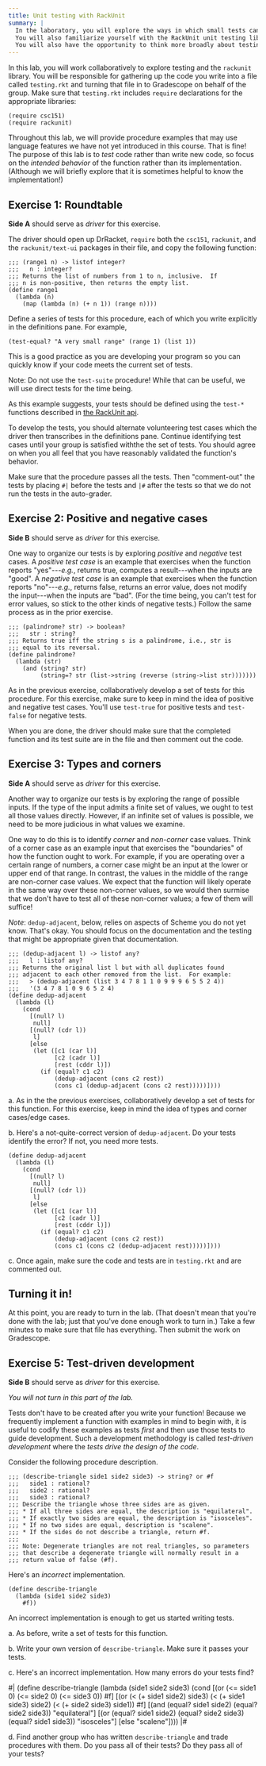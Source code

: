 ```yaml
---
title: Unit testing with RackUnit
summary: |
  In the laboratory, you will explore the ways in which small tests can help you develop and update code.
  You will also familiarize yourself with the RackUnit unit testing library.
  You will also have the opportunity to think more broadly about testing.
---
```


In this lab, you will work collaboratively to explore testing and the `rackunit` library.  You will be responsible for gathering up the code you write into a file called `testing.rkt` and turning that file in to Gradescope on behalf of the group.  Make sure that `testing.rkt` includes `require` declarations for the appropriate libraries:

```drracket
(require csc151)
(require rackunit)
```

Throughout this lab, we will provide procedure examples that may use language features we have not yet introduced in this course.  That is fine!  The purpose of this lab is to *test* code rather than write new code, so focus on the *intended behavior* of the function rather than its implementation.  (Although we will briefly explore that it is sometimes helpful to know the implementation!)

## Exercise 1: Roundtable

**Side A** should serve as *driver* for this exercise.

The driver should open up DrRacket, `require` both the `csc151`, `rackunit`, and the `rackunit/text-ui` packages in their file, and copy the following function:

~~~racket
;;; (range1 n) -> listof integer?
;;;   n : integer?
;;; Returns the list of numbers from 1 to n, inclusive.  If
;;; n is non-positive, then returns the empty list.
(define range1
  (lambda (n)
    (map (lambda (n) (+ n 1)) (range n))))
~~~

Define a series of tests for this procedure, each of which you write explicitly in the definitions pane.  For example,

~~~racket
(test-equal? "A very small range" (range 1) (list 1))
~~~

This is a good practice as you are developing your program so you can quickly know if your code meets the current set of tests.

Note: Do not use the `test-suite` procedure!  While that can be useful, we will use direct tests for the time being.

As this example suggests, your tests should be defined using the `test-*` functions described in [the RackUnit api](https://docs.racket-lang.org/rackunit/api.html).

To develop the tests, you should alternate volunteering test cases which the driver then transcribes in the definitions pane.  Continue identifying test cases until your group is satisfied withthe the set of tests.  You should agree on when you all feel that you have reasonably validated the function's behavior.

Make sure that the procedure passes all the tests.  Then "comment-out" the tests by placing `#|` before the tests and `|#` after the tests so that we do not run the tests in the auto-grader.

## Exercise 2: Positive and negative cases

**Side B** should serve as *driver* for this exercise.

One way to organize our tests is by exploring *positive* and *negative* test cases.  A _positive test case_ is an example that exercises when the function reports "yes"---*e.g.*, returns true, computes a result---when the inputs are "good".  A _negative test case_ is an example that exercises when the function reports "no"---*e.g.*, returns false, returns an error value, does not modify the input---when the inputs are "bad".  (For the time being, you can't test for error values, so stick to the other kinds of negative tests.) Follow the same process as in the prior exercise.

~~~racket
;;; (palindrome? str) -> boolean?
;;;   str : string?
;;; Returns true iff the string s is a palindrome, i.e., str is
;;; equal to its reversal.
(define palindrome?
  (lambda (str)
    (and (string? str)
         (string=? str (list->string (reverse (string->list str)))))))
~~~

As in the previous exercise, collaboratively develop a set of tests for this procedure.  For this exercise, make sure to keep in mind the idea of positive and negative test cases.  You'll use `test-true` for positive tests and `test-false` for negative tests.

When you are done, the driver should make sure that the completed function and its test suite are in the file and then comment out the code.

## Exercise 3: Types and corners

**Side A** should serve as *driver* for this exercise.

Another way to organize our tests is by exploring the range of possible inputs.  If the type of the input admits a finite set of values, we ought to test all those values directly.  However, if an infinite set of values is possible, we need to be more judicious in what values we examine.

One way to do this is to identify *corner* and *non-corner* case values.  Think of a corner case as an example input that exercises the "boundaries" of how the function ought to work.  For example, if you are operating over a certain range of numbers, a corner case might be an input at the lower or upper end of that range.  In contrast, the values in the middle of the range are non-corner case values.  We expect that the function will likely operate in the same way over these non-corner values, so we would then surmise that we don't have to test all of these non-corner values; a few of them will suffice!

*Note*: `dedup-adjacent`, below, relies on aspects of Scheme you do not yet know.  That's okay.  You should focus on the documentation and the testing that might be appropriate given that documentation.

~~~racket
;;; (dedup-adjacent l) -> listof any?
;;;   l : listof any?
;;; Returns the original list l but with all duplicates found
;;; adjacent to each other removed from the list.  For example:
;;;   > (dedup-adjacent (list 3 4 7 8 1 1 0 9 9 9 6 5 5 2 4))
;;;   '(3 4 7 8 1 0 9 6 5 2 4)
(define dedup-adjacent
  (lambda (l)
    (cond 
      [(null? l)
       null]
      [(null? (cdr l)) 
       l]
      [else
       (let ([c1 (car l)]
             [c2 (cadr l)]
             [rest (cddr l)])
         (if (equal? c1 c2)
             (dedup-adjacent (cons c2 rest))
             (cons c1 (dedup-adjacent (cons c2 rest)))))])))
~~~

a. As in the the previous exercises, collaboratively develop a set of tests for this function.  For this exercise, keep in mind the idea of types and corner cases/edge cases.

b. Here's a not-quite-correct version of `dedup-adjacent`.  Do your tests identify the error?  If not, you need more tests.

```drracket
(define dedup-adjacent
  (lambda (l)
    (cond
      [(null? l)
       null]
      [(null? (cdr l))
       l]
      [else
       (let ([c1 (car l)]
             [c2 (cadr l)]
             [rest (cddr l)])
         (if (equal? c1 c2)
             (dedup-adjacent (cons c2 rest))
             (cons c1 (cons c2 (dedup-adjacent rest)))))])))
```


c. Once again, make sure the code and tests are in `testing.rkt` and are commented out.

## Turning it in!

At this point, you are ready to turn in the lab.  (That doesn't mean that you're done with the lab; just that you've done enough work to turn in.) Take a few minutes to make sure that file has everything.  Then submit the work on Gradescope.

## Exercise 5: Test-driven development

**Side B** should serve as *driver* for this exercise.

_You will not turn in this part of the lab._

Tests don't have to be created after you write your function!  Because we frequently implement a function with examples in mind to begin with, it is useful to codify these examples as tests *first* and then use those tests to guide development.  Such a development methodology is called *test-driven development* where the *tests drive the design of the code*.

Consider the following procedure description.

```drracket
;;; (describe-triangle side1 side2 side3) -> string? or #f
;;;   side1 : rational?
;;;   side2 : rational?
;;;   side3 : rational?
;;; Describe the triangle whose three sides are as given.
;;; * If all three sides are equal, the description is "equilateral".
;;; * If exactly two sides are equal, the description is "isosceles".
;;; * If no two sides are equal, description is "scalene".
;;; * If the sides do not describe a triangle, return #f.  
;;;
;;; Note: Degenerate triangles are not real triangles, so parameters
;;; that describe a degenerate triangle will normally result in a
;;; return value of false (#f).
```

Here's an *incorrect* implementation.

```drracket
(define describe-triangle
  (lambda (side1 side2 side3)
    #f))
```

An incorrect implementation is enough to get us started writing tests.

a. As before, write a set of tests for this function. 

b. Write your own version of `describe-triangle`.  Make sure it passes your tests.

c. Here's an incorrect implementation.  How many errors do your tests find?

#|
(define describe-triangle
  (lambda (side1 side2 side3)
    (cond
      [(or (<= side1 0) (<= side2 0) (<= side3 0))
       #f]
      [(or (< (+ side1 side2) side3) 
           (< (+ side1 side3) side2)
           (< (+ side2 side3) side1))
       #f]
      [(and (equal? side1 side2)
            (equal? side2 side3))
       "equilateral"]
      [(or (equal? side1 side2)
           (equal? side2 side3)
           (equal? side1 side3))
       "isosceles"]
      [else
       "scalene"])))
|#

d. Find another group who has written `describe-triangle` and trade procedures with them.  Do you pass all of their tests?  Do they pass all of your tests?

<!-- 
Issues tests of `describe-triangle` should check.

In an ideal world, we'd look at each group's test suite and design
an algorithm that is incorrect, but passes their test suite.  I'm
crossing my fingers that this is a natural progression.  If you
have the time, you can build your own from the ones below.  For
example, if they figure out the issue of inexact/exact early on,
you can replace "equal?" with "=" in some of the earlier ones.

* Inputs with zero or negative side-lengths.  #f
    * Version 1 only checks this for the first parameter.
  Remaining versions check it for all three sides.
* All reasonable pairs of sides for isosceles.  "isosceles"
    * Versions 1 and 2 only check side1/side2 and side2/side3, which
      are the most common pairs.
    * Remaining versions check it for all three pairs.
* Other non-triangles: Sum of two sides <= the remaining side
    * Versions 1-3 don't check
    * Version 4 only checks the first two versus the third
* Exact/inexact sides (e.g., (2.1 21/10 3), which should be isosceles.)
* Degenerate triangles (two or more sides are equal).

; Version 1 (incorrect)
(define describe-triangle
  (lambda (side1 side2 side3)
    (cond
      [(<= side1 0)
       #f]
      [(and (equal? side1 side2)
            (equal? side2 side3))
       "equilateral"]
      [(or (equal? side1 side2)
           (equal? side2 side3))
       "isosceles"]
      [else
       "scalene"])))

; Version 2 (incorrect)
(define describe-triangle
  (lambda (side1 side2 side3)
    (cond
      [(or (<= side1 0) (<= side2 0) (<= side3 0))
       #f]
      [(and (equal? side1 side2)
            (equal? side2 side3))
       "equilateral"]
      [(or (equal? side1 side2)
           (equal? side2 side3))
       "isosceles"]
      [else
       "scalene"])))

; Version 3 (incorrect)
(define describe-triangle
  (lambda (side1 side2 side3)
    (cond
      [(or (<= side1 0) (<= side2 0) (<= side3 0))
       #f]
      [(and (equal? side1 side2)
            (equal? side2 side3))
       "equilateral"]
      [(or (equal? side1 side2)
           (equal? side2 side3)
           (equal? side1 side3))
       "isosceles"]
      [else
       "scalene"])))

; Version 4 (incorrect)
(define describe-triangle
  (lambda (side1 side2 side3)
    (cond
      [(or (<= side1 0) (<= side2 0) (<= side3 0))
       #f]
      [(<= (+ side1 side2) side3)
       #f]
      [(and (equal? side1 side2)
            (equal? side2 side3))
       "equilateral"]
      [(or (equal? side1 side2)
           (equal? side2 side3)
           (equal? side1 side3))
       "isosceles"]
      [else
       "scalene"])))

; Version 5 (incorrect)
(define describe-triangle
  (lambda (side1 side2 side3)
    (cond
      [(or (<= side1 0) (<= side2 0) (<= side3 0))
       #f]
      [(or (<= (+ side1 side2) side3) 
           (<= (+ side1 side3) side2)
           (<= (+ side2 side3) side1))
       #f]
      [(and (equal? side1 side2)
            (equal? side2 side3))
       "equilateral"]
      [(or (equal? side1 side2)
           (equal? side2 side3)
           (equal? side1 side3))
       "isosceles"]
      [else
       "scalene"])))

; Final version
(define describe-triangle
  (lambda (side1 side2 side3)
    (cond
      [(or (<= side1 0) (<= side2 0) (<= side3 0))
       #f]
      [(or (<= (+ side1 side2) side3)
           (<= (+ side1 side3) side2)
           (<= (+ side2 side3) side1))
       #f]
      [(= side1 side2 side3)
       "equilateral"]
      [(or (= side1 side2)
           (= side2 side3)
           (= side1 side3))
       "isosceles"]
      [else
       "scalene"])))

-->
